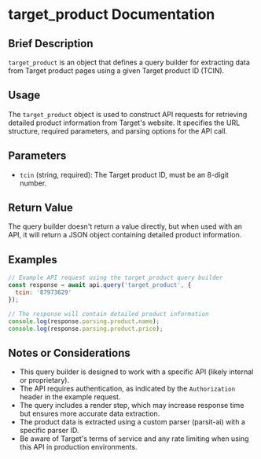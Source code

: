 # target_product Documentation

## Brief Description
`target_product` is an object that defines a query builder for extracting data from Target product pages using a given Target product ID (TCIN).

## Usage
The `target_product` object is used to construct API requests for retrieving detailed product information from Target's website. It specifies the URL structure, required parameters, and parsing options for the API call.

## Parameters
- `tcin` (string, required): The Target product ID, must be an 8-digit number.

## Return Value
The query builder doesn't return a value directly, but when used with an API, it will return a JSON object containing detailed product information.

## Examples

```javascript
// Example API request using the target_product query builder
const response = await api.query('target_product', {
  tcin: '87973629'
});

// The response will contain detailed product information
console.log(response.parsing.product.name);
console.log(response.parsing.product.price);
```

## Notes or Considerations
- This query builder is designed to work with a specific API (likely internal or proprietary).
- The API requires authentication, as indicated by the `Authorization` header in the example request.
- The query includes a render step, which may increase response time but ensures more accurate data extraction.
- The product data is extracted using a custom parser (parsit-ai) with a specific parser ID.
- Be aware of Target's terms of service and any rate limiting when using this API in production environments.